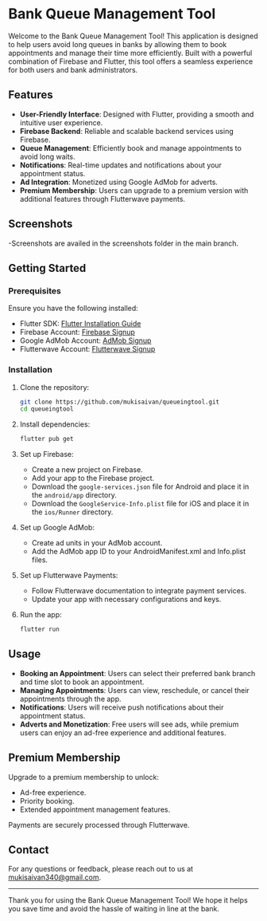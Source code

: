 # Bank Queue Management Tool

Welcome to the Bank Queue Management Tool! This application is designed to help users avoid long queues in banks by allowing them to book appointments and manage their time more efficiently. Built with a powerful combination of Firebase and Flutter, this tool offers a seamless experience for both users and bank administrators.

## Features

- **User-Friendly Interface**: Designed with Flutter, providing a smooth and intuitive user experience.
- **Firebase Backend**: Reliable and scalable backend services using Firebase.
- **Queue Management**: Efficiently book and manage appointments to avoid long waits.
- **Notifications**: Real-time updates and notifications about your appointment status.
- **Ad Integration**: Monetized using Google AdMob for adverts.
- **Premium Membership**: Users can upgrade to a premium version with additional features through Flutterwave payments.

## Screenshots

-Screenshots are availed in the screenshots folder in the main branch.

## Getting Started

### Prerequisites

Ensure you have the following installed:

- Flutter SDK: [Flutter Installation Guide](https://flutter.dev/docs/get-started/install)
- Firebase Account: [Firebase Signup](https://firebase.google.com/)
- Google AdMob Account: [AdMob Signup](https://admob.google.com/home/)
- Flutterwave Account: [Flutterwave Signup](https://www.flutterwave.com/)

### Installation

1. Clone the repository:

    ```bash
    git clone https://github.com/mukisaivan/queueingtool.git
    cd queueingtool
    ```

2. Install dependencies:

    ```bash
    flutter pub get
    ```

3. Set up Firebase:

    - Create a new project on Firebase.
    - Add your app to the Firebase project.
    - Download the `google-services.json` file for Android and place it in the `android/app` directory.
    - Download the `GoogleService-Info.plist` file for iOS and place it in the `ios/Runner` directory.

4. Set up Google AdMob:

    - Create ad units in your AdMob account.
    - Add the AdMob app ID to your AndroidManifest.xml and Info.plist files.

5. Set up Flutterwave Payments:

    - Follow Flutterwave documentation to integrate payment services.
    - Update your app with necessary configurations and keys.

6. Run the app:

    ```bash
    flutter run
    ```

## Usage

- **Booking an Appointment**: Users can select their preferred bank branch and time slot to book an appointment.
- **Managing Appointments**: Users can view, reschedule, or cancel their appointments through the app.
- **Notifications**: Users will receive push notifications about their appointment status.
- **Adverts and Monetization**: Free users will see ads, while premium users can enjoy an ad-free experience and additional features.

## Premium Membership

Upgrade to a premium membership to unlock:

- Ad-free experience.
- Priority booking.
- Extended appointment management features.

Payments are securely processed through Flutterwave.



## Contact

For any questions or feedback, please reach out to us at mukisaivan340@gmail.com.

---

Thank you for using the Bank Queue Management Tool! We hope it helps you save time and avoid the hassle of waiting in line at the bank.
